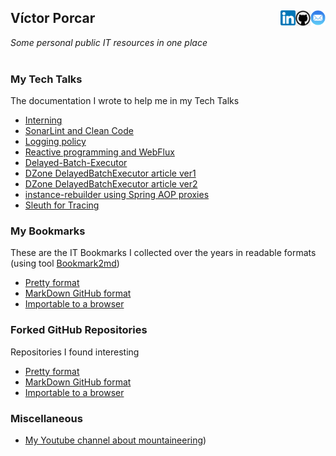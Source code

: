 
## Víctor Porcar [<img align="right" src="site/images/mail.png" width="24">](mailto:victormpcmun@gmail.com)[<img align="right" src="site/images/github.png" width="24">](https://github.com/victor-porcar)[<img align="right" src="site/images/linkedin.png" width="24">](https://es.linkedin.com/in/victor-porcar-a110a533)

*Some personal public IT resources in one place*
<br />
<br />

### My Tech Talks

The documentation I wrote to help me in my Tech Talks

* [Interning](https://github.com/victor-porcar/TechTalk-Interning)
* [SonarLint and Clean Code](https://github.com/victor-porcar/TechTalk-SonarLint-and-Clean-Code)
* [Logging policy](https://github.com/victor-porcar/TechTalk-Logging-Policy)
* [Reactive programming and WebFlux](https://github.com/victor-porcar/TechTalk-Reactive-Programming-and-WebFlux)
* [Delayed-Batch-Executor](https://github.com/victor-porcar/TechTalk-Delayed-Batch-Executor)
* [DZone DelayedBatchExecutor article ver1](https://dzone.com/articles/optimizing-data-repositories-usage-in-java-multith)
* [DZone DelayedBatchExecutor article ver2](https://web.archive.org/web/20200815000143/https://dzone.com/articles/delayedbatchexecutor-how-to-optimize-database-usag)
* [instance-rebuilder using Spring AOP proxies](site/talks/instance-rebuiler/instance-rebuilder.md)
* [Sleuth for Tracing](https://github.com/victor-porcar/TechTalk-Sleuth-for-Tracing)

 
### My Bookmarks

These are the IT Bookmarks I collected over the years in readable formats (using tool  [Bookmark2md](https://github.com/victormpcmun/Bookmark2md))

* [Pretty format](bookmarks/generated_PRETTY_HTML_IT.html)
* [MarkDown GitHub format](bookmarks/generated_MD_IT.md)
* [Importable to a browser](bookmarks/bookmarksIT.html)


### Forked GitHub Repositories

Repositories I found interesting

* [Pretty format](bookmarks/generated_PRETTY_HTML_IT.html)
* [MarkDown GitHub format](bookmarks/generated_MD_IT.md)
* [Importable to a browser](bookmarks/bookmarksIT.html)

### Miscellaneous

 
  
  * [My Youtube channel about mountaineering](https://www.youtube.com/c/V%C3%ADctorPorcar))
  


